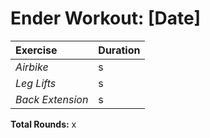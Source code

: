 # Ender Workout: [Date]
| Exercise         | Duration |
| :--------------- | :------- |
| _Airbike_        | s        |
| _Leg Lifts_      | s        |
| _Back Extension_ | s        |
**Total Rounds:** x